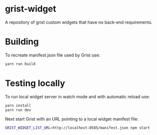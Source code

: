 # grist-widget
A repository of grist custom widgets that have no back-end requirements.

# Building

To recreate manifest.json file used by Grist use:

```bash
yarn run build
```

# Testing locally

To run local widget server in watch mode and with automatic reload use:

```bash
yarn install
yarn run dev
```

Next start Grist with an URL pointing to a local widget manifest file:

```bash
GRIST_WIDGET_LIST_URL=http://localhost:8585/manifest.json npm start
```
